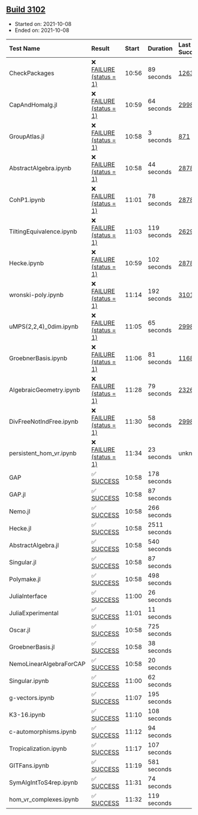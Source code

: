 ## [Build 3102](https://oscarci.mathematik.uni-kl.de/job/oscar-stable/3102/)

* Started on: 2021-10-08
* Ended on: 2021-10-08

| Test Name    | Result | Start | Duration | Last Success | First Failure |
|:-------------|:-------|:------|:---------|:-------------|:--------------|
| CheckPackages | ❌ [FAILURE (status = 1)](https://oscarci.mathematik.uni-kl.de/job/oscar-stable/3102/artifact/logs/build-3102/CheckPackages.log) | 10:56 | 89 seconds | [1263](https://oscarci.mathematik.uni-kl.de/job/oscar-stable/1263/) | [1264](https://oscarci.mathematik.uni-kl.de/job/oscar-stable/1264/) |
| CapAndHomalg.jl | ❌ [FAILURE (status = 1)](https://oscarci.mathematik.uni-kl.de/job/oscar-stable/3102/artifact/logs/build-3102/CapAndHomalg.jl.log) | 10:59 | 64 seconds | [2998](https://oscarci.mathematik.uni-kl.de/job/oscar-stable/2998/) | [2999](https://oscarci.mathematik.uni-kl.de/job/oscar-stable/2999/) |
| GroupAtlas.jl | ❌ [FAILURE (status = 1)](https://oscarci.mathematik.uni-kl.de/job/oscar-stable/3102/artifact/logs/build-3102/GroupAtlas.jl.log) | 10:58 | 3 seconds | [871](https://oscarci.mathematik.uni-kl.de/job/oscar-stable/871/) | [872](https://oscarci.mathematik.uni-kl.de/job/oscar-stable/872/) |
| AbstractAlgebra.ipynb | ❌ [FAILURE (status = 1)](https://oscarci.mathematik.uni-kl.de/job/oscar-stable/3102/artifact/logs/build-3102/AbstractAlgebra.ipynb.log) | 10:58 | 44 seconds | [2878](https://oscarci.mathematik.uni-kl.de/job/oscar-stable/2878/) | [2879](https://oscarci.mathematik.uni-kl.de/job/oscar-stable/2879/) |
| CohP1.ipynb | ❌ [FAILURE (status = 1)](https://oscarci.mathematik.uni-kl.de/job/oscar-stable/3102/artifact/logs/build-3102/CohP1.ipynb.log) | 11:01 | 78 seconds | [2878](https://oscarci.mathematik.uni-kl.de/job/oscar-stable/2878/) | [2879](https://oscarci.mathematik.uni-kl.de/job/oscar-stable/2879/) |
| TiltingEquivalence.ipynb | ❌ [FAILURE (status = 1)](https://oscarci.mathematik.uni-kl.de/job/oscar-stable/3102/artifact/logs/build-3102/TiltingEquivalence.ipynb.log) | 11:03 | 119 seconds | [2629](https://oscarci.mathematik.uni-kl.de/job/oscar-stable/2629/) | [2630](https://oscarci.mathematik.uni-kl.de/job/oscar-stable/2630/) |
| Hecke.ipynb | ❌ [FAILURE (status = 1)](https://oscarci.mathematik.uni-kl.de/job/oscar-stable/3102/artifact/logs/build-3102/Hecke.ipynb.log) | 10:59 | 102 seconds | [2878](https://oscarci.mathematik.uni-kl.de/job/oscar-stable/2878/) | [2879](https://oscarci.mathematik.uni-kl.de/job/oscar-stable/2879/) |
| wronski-poly.ipynb | ❌ [FAILURE (status = 1)](https://oscarci.mathematik.uni-kl.de/job/oscar-stable/3102/artifact/logs/build-3102/wronski-poly.ipynb.log) | 11:14 | 192 seconds | [3101](https://oscarci.mathematik.uni-kl.de/job/oscar-stable/3101/) | [3102](https://oscarci.mathematik.uni-kl.de/job/oscar-stable/3102/) |
| uMPS(2,2,4)_0dim.ipynb | ❌ [FAILURE (status = 1)](https://oscarci.mathematik.uni-kl.de/job/oscar-stable/3102/artifact/logs/build-3102/uMPS-2-2-4-_0dim.ipynb.log) | 11:05 | 65 seconds | [2998](https://oscarci.mathematik.uni-kl.de/job/oscar-stable/2998/) | [2999](https://oscarci.mathematik.uni-kl.de/job/oscar-stable/2999/) |
| GroebnerBasis.ipynb | ❌ [FAILURE (status = 1)](https://oscarci.mathematik.uni-kl.de/job/oscar-stable/3102/artifact/logs/build-3102/GroebnerBasis.ipynb.log) | 11:06 | 81 seconds | [1168](https://oscarci.mathematik.uni-kl.de/job/oscar-stable/1168/) | [1169](https://oscarci.mathematik.uni-kl.de/job/oscar-stable/1169/) |
| AlgebraicGeometry.ipynb | ❌ [FAILURE (status = 1)](https://oscarci.mathematik.uni-kl.de/job/oscar-stable/3102/artifact/logs/build-3102/AlgebraicGeometry.ipynb.log) | 11:28 | 79 seconds | [2326](https://oscarci.mathematik.uni-kl.de/job/oscar-stable/2326/) | [2327](https://oscarci.mathematik.uni-kl.de/job/oscar-stable/2327/) |
| DivFreeNotIndFree.ipynb | ❌ [FAILURE (status = 1)](https://oscarci.mathematik.uni-kl.de/job/oscar-stable/3102/artifact/logs/build-3102/DivFreeNotIndFree.ipynb.log) | 11:30 | 58 seconds | [2998](https://oscarci.mathematik.uni-kl.de/job/oscar-stable/2998/) | [2999](https://oscarci.mathematik.uni-kl.de/job/oscar-stable/2999/) |
| persistent_hom_vr.ipynb | ❌ [FAILURE (status = 1)](https://oscarci.mathematik.uni-kl.de/job/oscar-stable/3102/artifact/logs/build-3102/persistent_hom_vr.ipynb.log) | 11:34 | 23 seconds | unknown | unknown |
| GAP | ✅ [SUCCESS](https://oscarci.mathematik.uni-kl.de/job/oscar-stable/3102/artifact/logs/build-3102/GAP.log) | 10:58 | 178 seconds |  |  |
| GAP.jl | ✅ [SUCCESS](https://oscarci.mathematik.uni-kl.de/job/oscar-stable/3102/artifact/logs/build-3102/GAP.jl.log) | 10:58 | 87 seconds |  |  |
| Nemo.jl | ✅ [SUCCESS](https://oscarci.mathematik.uni-kl.de/job/oscar-stable/3102/artifact/logs/build-3102/Nemo.jl.log) | 10:58 | 266 seconds |  |  |
| Hecke.jl | ✅ [SUCCESS](https://oscarci.mathematik.uni-kl.de/job/oscar-stable/3102/artifact/logs/build-3102/Hecke.jl.log) | 10:58 | 2511 seconds |  |  |
| AbstractAlgebra.jl | ✅ [SUCCESS](https://oscarci.mathematik.uni-kl.de/job/oscar-stable/3102/artifact/logs/build-3102/AbstractAlgebra.jl.log) | 10:58 | 540 seconds |  |  |
| Singular.jl | ✅ [SUCCESS](https://oscarci.mathematik.uni-kl.de/job/oscar-stable/3102/artifact/logs/build-3102/Singular.jl.log) | 10:58 | 87 seconds |  |  |
| Polymake.jl | ✅ [SUCCESS](https://oscarci.mathematik.uni-kl.de/job/oscar-stable/3102/artifact/logs/build-3102/Polymake.jl.log) | 10:58 | 498 seconds |  |  |
| JuliaInterface | ✅ [SUCCESS](https://oscarci.mathematik.uni-kl.de/job/oscar-stable/3102/artifact/logs/build-3102/JuliaInterface.log) | 11:00 | 26 seconds |  |  |
| JuliaExperimental | ✅ [SUCCESS](https://oscarci.mathematik.uni-kl.de/job/oscar-stable/3102/artifact/logs/build-3102/JuliaExperimental.log) | 11:01 | 11 seconds |  |  |
| Oscar.jl | ✅ [SUCCESS](https://oscarci.mathematik.uni-kl.de/job/oscar-stable/3102/artifact/logs/build-3102/Oscar.jl.log) | 10:58 | 725 seconds |  |  |
| GroebnerBasis.jl | ✅ [SUCCESS](https://oscarci.mathematik.uni-kl.de/job/oscar-stable/3102/artifact/logs/build-3102/GroebnerBasis.jl.log) | 10:58 | 38 seconds |  |  |
| NemoLinearAlgebraForCAP | ✅ [SUCCESS](https://oscarci.mathematik.uni-kl.de/job/oscar-stable/3102/artifact/logs/build-3102/NemoLinearAlgebraForCAP.log) | 10:58 | 20 seconds |  |  |
| Singular.ipynb | ✅ [SUCCESS](https://oscarci.mathematik.uni-kl.de/job/oscar-stable/3102/artifact/logs/build-3102/Singular.ipynb.log) | 11:00 | 62 seconds |  |  |
| g-vectors.ipynb | ✅ [SUCCESS](https://oscarci.mathematik.uni-kl.de/job/oscar-stable/3102/artifact/logs/build-3102/g-vectors.ipynb.log) | 11:07 | 195 seconds |  |  |
| K3-16.ipynb | ✅ [SUCCESS](https://oscarci.mathematik.uni-kl.de/job/oscar-stable/3102/artifact/logs/build-3102/K3-16.ipynb.log) | 11:10 | 108 seconds |  |  |
| c-automorphisms.ipynb | ✅ [SUCCESS](https://oscarci.mathematik.uni-kl.de/job/oscar-stable/3102/artifact/logs/build-3102/c-automorphisms.ipynb.log) | 11:12 | 94 seconds |  |  |
| Tropicalization.ipynb | ✅ [SUCCESS](https://oscarci.mathematik.uni-kl.de/job/oscar-stable/3102/artifact/logs/build-3102/Tropicalization.ipynb.log) | 11:17 | 107 seconds |  |  |
| GITFans.ipynb | ✅ [SUCCESS](https://oscarci.mathematik.uni-kl.de/job/oscar-stable/3102/artifact/logs/build-3102/GITFans.ipynb.log) | 11:19 | 581 seconds |  |  |
| SymAlgIntToS4rep.ipynb | ✅ [SUCCESS](https://oscarci.mathematik.uni-kl.de/job/oscar-stable/3102/artifact/logs/build-3102/SymAlgIntToS4rep.ipynb.log) | 11:31 | 74 seconds |  |  |
| hom_vr_complexes.ipynb | ✅ [SUCCESS](https://oscarci.mathematik.uni-kl.de/job/oscar-stable/3102/artifact/logs/build-3102/hom_vr_complexes.ipynb.log) | 11:32 | 119 seconds |  |  |
